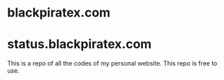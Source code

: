 # blackpiratex.com
# status.blackpiratex.com
This is a repo of all the codes of my personal website. 
This repo is free to use. 
